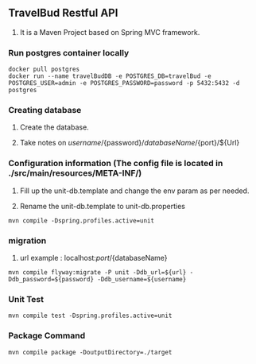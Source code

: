 ## TravelBud Restful API 

1. It is a Maven Project based on Spring MVC framework.

### Run postgres container locally 

```
docker pull postgres
docker run --name travelBudDB -e POSTGRES_DB=travelBud -e POSTGRES_USER=admin -e POSTGRES_PASSWORD=password -p 5432:5432 -d postgres
```
### Creating database 

1. Create the database.

2. Take notes on ${username}/${password}/${databaseName}/${port}/${Url}

### Configuration information (The config file is located in ./src/main/resources/META-INF/)


1. Fill up the unit-db.template and change the env param as per needed.

2. Rename the unit-db.template to unit-db.properties

```
mvn compile -Dspring.profiles.active=unit
```


###  migration

1. url example : localhost:${port}/${databaseName}

```
mvn compile flyway:migrate -P unit -Ddb_url=${url} -Ddb_password=${password} -Ddb_username=${username}

```

### Unit Test

```
mvn compile test -Dspring.profiles.active=unit 
```

### Package Command

```
mvn compile package -DoutputDirectory=./target
```
